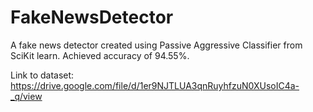 # FakeNewsDetector
A fake news detector created using Passive Aggressive Classifier from SciKit learn. Achieved accuracy of 94.55%.

Link to dataset: https://drive.google.com/file/d/1er9NJTLUA3qnRuyhfzuN0XUsoIC4a-_q/view
